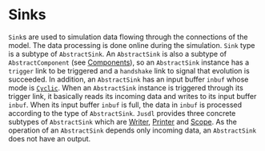 # Sinks 

`Sink`s are used to simulation data flowing through the connections of the model. The data processing is done online during the simulation. `Sink` type is a subtype of `AbstractSink`. An `AbstractSink` is also a subtype of `AbstractComponent` (see [Components](@ref)),  so an `AbstractSink` instance has a `trigger` link to be triggered and a `handshake` link to signal that evolution is succeeded. In addition, an `AbstractSink` has an input buffer `inbuf` whose mode is [`Cyclic`](@ref). When an `AbstractSink` instance is triggered through its trigger link, it basically reads its incoming data and writes to its input buffer `inbuf`. When its input buffer `inbuf` is full, the data in `inbuf` is processed according to the type of `AbstractSink`. `Jusdl` provides three concrete subtypes of `AbstractSink` which are [Writer](@ref), [Printer](@ref) and [Scope](@ref). As the operation of an `AbstractSink` depends only incoming data, an `AbstractSink` does not have an output.
